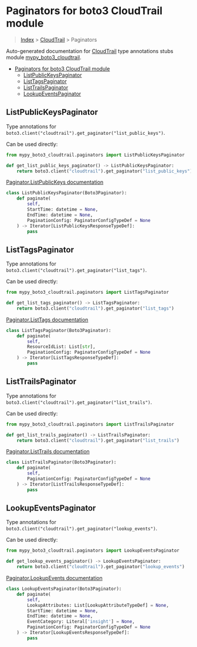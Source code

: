 # Paginators for boto3 CloudTrail module

> [Index](../README.md) > [CloudTrail](./README.md) > Paginators

Auto-generated documentation for [CloudTrail](https://boto3.amazonaws.com/v1/documentation/api/latest/reference/services/cloudtrail.html#CloudTrail)
type annotations stubs module [mypy_boto3_cloudtrail](https://pypi.org/project/mypy-boto3-cloudtrail/).

- [Paginators for boto3 CloudTrail module](#paginators-for-boto3-cloudtrail-module)
  - [ListPublicKeysPaginator](#listpublickeyspaginator)
  - [ListTagsPaginator](#listtagspaginator)
  - [ListTrailsPaginator](#listtrailspaginator)
  - [LookupEventsPaginator](#lookupeventspaginator)

## ListPublicKeysPaginator

Type annotations for `boto3.client("cloudtrail").get_paginator("list_public_keys")`.

Can be used directly:

```python
from mypy_boto3_cloudtrail.paginators import ListPublicKeysPaginator

def get_list_public_keys_paginator() -> ListPublicKeysPaginator:
    return boto3.client("cloudtrail").get_paginator("list_public_keys")
```

[Paginator.ListPublicKeys documentation](https://boto3.amazonaws.com/v1/documentation/api/latest/reference/services/cloudtrail.html#CloudTrail.Paginator.ListPublicKeys)

```python
class ListPublicKeysPaginator(Boto3Paginator):
    def paginate(
        self,
        StartTime: datetime = None,
        EndTime: datetime = None,
        PaginationConfig: PaginatorConfigTypeDef = None
    ) -> Iterator[ListPublicKeysResponseTypeDef]:
        pass
```
## ListTagsPaginator

Type annotations for `boto3.client("cloudtrail").get_paginator("list_tags")`.

Can be used directly:

```python
from mypy_boto3_cloudtrail.paginators import ListTagsPaginator

def get_list_tags_paginator() -> ListTagsPaginator:
    return boto3.client("cloudtrail").get_paginator("list_tags")
```

[Paginator.ListTags documentation](https://boto3.amazonaws.com/v1/documentation/api/latest/reference/services/cloudtrail.html#CloudTrail.Paginator.ListTags)

```python
class ListTagsPaginator(Boto3Paginator):
    def paginate(
        self,
        ResourceIdList: List[str],
        PaginationConfig: PaginatorConfigTypeDef = None
    ) -> Iterator[ListTagsResponseTypeDef]:
        pass
```
## ListTrailsPaginator

Type annotations for `boto3.client("cloudtrail").get_paginator("list_trails")`.

Can be used directly:

```python
from mypy_boto3_cloudtrail.paginators import ListTrailsPaginator

def get_list_trails_paginator() -> ListTrailsPaginator:
    return boto3.client("cloudtrail").get_paginator("list_trails")
```

[Paginator.ListTrails documentation](https://boto3.amazonaws.com/v1/documentation/api/latest/reference/services/cloudtrail.html#CloudTrail.Paginator.ListTrails)

```python
class ListTrailsPaginator(Boto3Paginator):
    def paginate(
        self,
        PaginationConfig: PaginatorConfigTypeDef = None
    ) -> Iterator[ListTrailsResponseTypeDef]:
        pass
```
## LookupEventsPaginator

Type annotations for `boto3.client("cloudtrail").get_paginator("lookup_events")`.

Can be used directly:

```python
from mypy_boto3_cloudtrail.paginators import LookupEventsPaginator

def get_lookup_events_paginator() -> LookupEventsPaginator:
    return boto3.client("cloudtrail").get_paginator("lookup_events")
```

[Paginator.LookupEvents documentation](https://boto3.amazonaws.com/v1/documentation/api/latest/reference/services/cloudtrail.html#CloudTrail.Paginator.LookupEvents)

```python
class LookupEventsPaginator(Boto3Paginator):
    def paginate(
        self,
        LookupAttributes: List[LookupAttributeTypeDef] = None,
        StartTime: datetime = None,
        EndTime: datetime = None,
        EventCategory: Literal['insight'] = None,
        PaginationConfig: PaginatorConfigTypeDef = None
    ) -> Iterator[LookupEventsResponseTypeDef]:
        pass
```